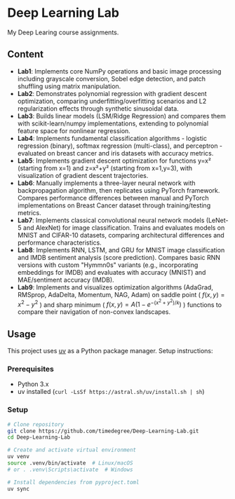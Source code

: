 # Deep Learning Lab

My Deep Learing course assignments.

## Content

- **Lab1**: Implements core NumPy operations and basic image processing including grayscale conversion, Sobel edge detection, and patch shuffling using matrix manipulation.
- **Lab2**: Demonstrates polynomial regression with gradient descent optimization, comparing underfitting/overfitting scenarios and L2 regularization effects through synthetic sinusoidal data.
- **Lab3**: Builds linear models (LSM/Ridge Regression) and compares them with scikit-learn/numpy implementations, extending to polynomial feature space for nonlinear regression.
- **Lab4**: Implements fundamental classification algorithms - logistic regression (binary), softmax regression (multi-class), and perceptron - evaluated on breast cancer and iris datasets with accuracy metrics.
- **Lab5**: Implements gradient descent optimization for functions y=x² (starting from x=1) and z=x²+y² (starting from x=1,y=3), with visualization of gradient descent trajectories.
- **Lab6**: Manually implements a three-layer neural network with backpropagation algorithm, then replicates using PyTorch framework. Compares performance differences between manual and PyTorch implementations on Breast Cancer dataset through training/testing metrics.
- **Lab7**: Implements classical convolutional neural network models (LeNet-5 and AlexNet) for image classification. Trains and evaluates models on MNIST and CIFAR-10 datasets, comparing architectural differences and performance characteristics.
- **Lab8**: Implements RNN, LSTM, and GRU for MNIST image classification and IMDB sentiment analysis (score prediction). Compares basic RNN versions with custom "Hymmn0s" variants (e.g., incorporating embeddings for IMDB) and evaluates with accuracy (MNIST) and MAE/sentiment accuracy (IMDB).
- **Lab9**: Implements and visualizes optimization algorithms (AdaGrad, RMSprop, AdaDelta, Momentum, NAG, Adam) on saddle point ( $f(x,y) = x^2 - y^2$ ) and sharp minimum ( $f(x,y) = A(1 - e^{-(x^2+y^2)/k})$ ) functions to compare their navigation of non-convex landscapes.

## Usage

This project uses [uv](https://github.com/astral-sh/uv) as a Python package manager. Setup instructions:

### Prerequisites

- Python 3.x
- uv installed (`curl -LsSf https://astral.sh/uv/install.sh | sh`)

### Setup

```bash
# Clone repository
git clone https://github.com/timedegree/Deep-Learning-Lab.git
cd Deep-Learning-Lab

# Create and activate virtual environment
uv venv
source .venv/bin/activate  # Linux/macOS
# or . .venv\Scripts\activate  # Windows

# Install dependencies from pyproject.toml
uv sync
```
